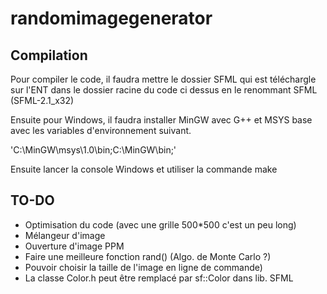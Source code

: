 # randomimagegenerator 

## Compilation

Pour compiler le code, il faudra mettre le dossier SFML qui est téléchargle sur l'ENT dans le dossier racine du code ci dessus en le renommant SFML (SFML-2.1_x32)

Ensuite pour Windows, il faudra installer MinGW avec G++ et MSYS base avec les variables d'environnement suivant.

'C:\MinGW\msys\1.0\bin;C:\MinGW\bin;'

Ensuite lancer la console Windows et utiliser la commande make

## TO-DO

* Optimisation du code (avec une grille 500*500 c'est un peu long)
* Mélangeur d'image
* Ouverture d'image PPM
* Faire une meilleure fonction rand() (Algo. de Monte Carlo ?)
* Pouvoir choisir la taille de l'image en ligne de commande)
* La classe Color.h peut être remplacé par sf::Color dans lib. SFML